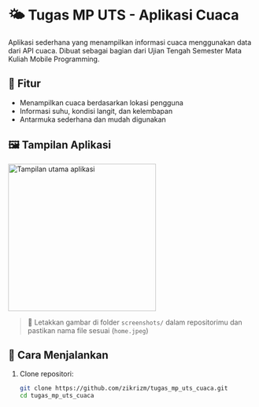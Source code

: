 # 🌤️ Tugas MP UTS - Aplikasi Cuaca

Aplikasi sederhana yang menampilkan informasi cuaca menggunakan data dari API cuaca. Dibuat sebagai bagian dari Ujian Tengah Semester Mata Kuliah Mobile Programming.

## 📱 Fitur
- Menampilkan cuaca berdasarkan lokasi pengguna
- Informasi suhu, kondisi langit, dan kelembapan
- Antarmuka sederhana dan mudah digunakan

## 🖼️ Tampilan Aplikasi

<img src="https://github.com/zikrizm/tugas_mp_uts_cuaca/raw/master/screenshots/home.png" width="300" alt="Tampilan utama aplikasi">

> 📌 Letakkan gambar di folder `screenshots/` dalam repositorimu dan pastikan nama file sesuai (`home.jpeg`)

## 🚀 Cara Menjalankan

1. Clone repositori:
   ```bash
   git clone https://github.com/zikrizm/tugas_mp_uts_cuaca.git
   cd tugas_mp_uts_cuaca
